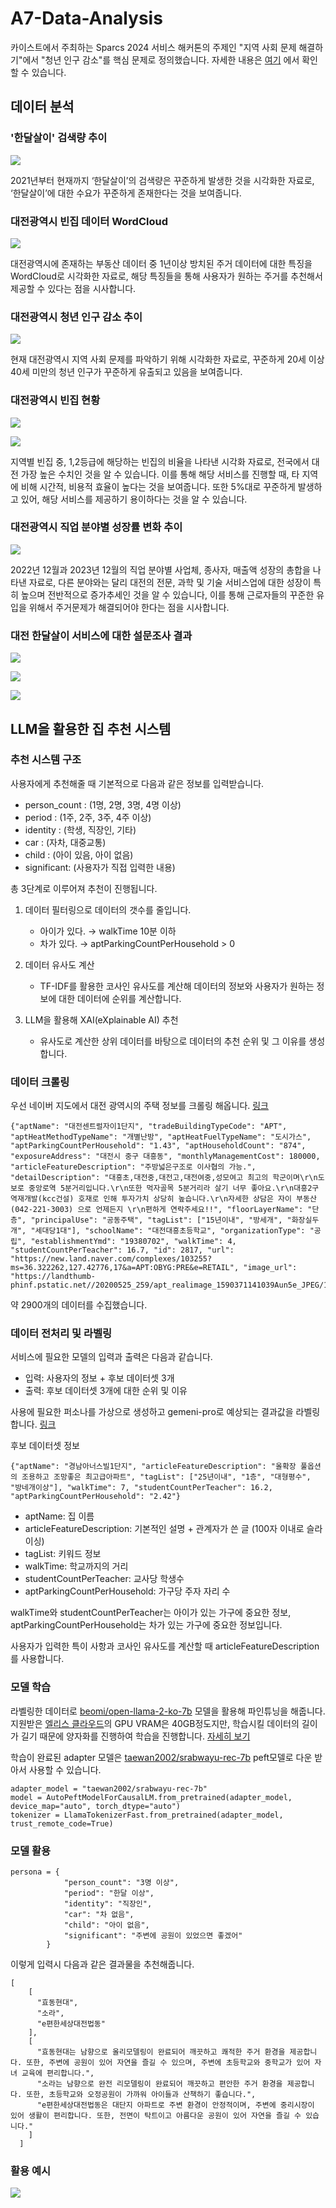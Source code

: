 # A7-Data-Analysis

카이스트에서 주최하는 Sparcs 2024 서비스 해커톤의 주제인 "지역 사회 문제 해결하기"에서 "청년 인구 감소"를 핵심 문제로 정의했습니다. 자세한 내용은 [여기](https://github.com/SPARCS-Service-Hackathon-2024/A7-Repo) 에서 확인할 수 있습니다.

## 데이터 분석

### '한달살이' 검색량 추이

![](https://github.com/SPARCS-Service-Hackathon-2024/A7-Backend/assets/89565530/53e447db-d241-4dc9-bfaf-550b806c44e7)

2021년부터 현재까지 ‘한달살이’의 검색량은 꾸준하게 발생한 것을 시각화한 자료로, ‘한달살이’에 대한 수요가 꾸준하게 존재한다는 것을 보여줍니다.


### 대전광역시 빈집 데이터 WordCloud

![](https://github.com/SPARCS-Service-Hackathon-2024/A7-Backend/assets/89565530/434687d5-553c-400f-96d3-53aa7d13a4dd)

대전광역시에 존재하는 부동산 데이터 중 1년이상 방치된 주거 데이터에 대한 특징을 WordCloud로 시각화한 자료로, 해당 특징들을 통해 사용자가 원하는 주거를 추천해서 제공할 수 있다는 점을 시사합니다.

### 대전광역시 청년 인구 감소 추이

![](https://github.com/SPARCS-Service-Hackathon-2024/A7-Backend/assets/89565530/a6ca0f15-6dd9-4c40-8f55-2672996029ce)

현재 대전광역시 지역 사회 문제를 파악하기 위해 시각화한 자료로, 꾸준하게 20세 이상 40세 미만의 청년 인구가 꾸준하게 유출되고 있음을 보여줍니다.

### 대전광역시 빈집 현황

![](https://github.com/SPARCS-Service-Hackathon-2024/A7-Backend/assets/89565530/f79cfe0d-f564-433a-bb9d-437aa2af1e29)

![](https://github.com/SPARCS-Service-Hackathon-2024/A7-Backend/assets/89565530/15495208-4113-4ad9-b708-87975046833c)

지역별 빈집 중, 1,2등급에 해당하는 빈집의 비율을 나타낸 시각화 자료로, 전국에서 대전 가장 높은 수치인 것을 알 수 있습니다. 이를 통해 해당 서비스를 진행할 때, 타 지역에 비해 시간적, 비용적 효율이 높다는 것을 보여줍니다. 또한 5%대로 꾸준하게 발생하고 있어, 해당 서비스를 제공하기 용이하다는 것을 알 수 있습니다.

### 대전광역시 직업 분야별 성장률 변화 추이

![](https://github.com/SPARCS-Service-Hackathon-2024/A7-Backend/assets/89565530/b97f27f9-658c-427b-9d2a-42f20b775cfa)

2022년 12월과 2023년 12월의 직업 분야별 사업체, 종사자, 매출액 성장의 총합을 나타낸 자료로, 다른 분야와는 달리 대전의 전문, 과학 및 기술 서비스업에 대한 성장이 특히 높으며 전반적으로 증가추세인 것을 알 수 있습니다, 이를 통해 근로자들의 꾸준한 유입을 위해서 주거문제가 해결되어야 한다는 점을 시사합니다.

### 대전 한달살이 서비스에 대한 설문조사 결과

![](https://github.com/SPARCS-Service-Hackathon-2024/A7-Backend/assets/89565530/114c9ce8-8e2c-493d-acc1-85c906696cf7)

![](https://github.com/SPARCS-Service-Hackathon-2024/A7-Backend/assets/89565530/79201ace-3fd4-4ba7-a1e5-efa796457b03)

![](https://github.com/SPARCS-Service-Hackathon-2024/A7-Backend/assets/89565530/33146d4e-a622-4b08-9da8-5288e2e6fc80)

## LLM을 활용한 집 추천 시스템

### 추천 시스템 구조

사용자에게 추천해줄 때 기본적으로 다음과 같은 정보를 입력받습니다.

- person_count : (1명, 2명, 3명, 4명 이상)
- period : (1주, 2주, 3주, 4주 이상)
- identity : (학생, 직장인, 기타)
- car : (자차, 대중교통)
- child : (아이 있음, 아이 없음)
- significant: (사용자가 직접 입력한 내용)

총 3단계로 이루어져 추천이 진행됩니다.

1. 데이터 필터링으로 데이터의 갯수를 줄입니다.
    - 아이가 있다. → walkTime 10분 이하
    - 차가 있다. → aptParkingCountPerHousehold > 0

2. 데이터 유사도 계산
    - TF-IDF를 활용한 코사인 유사도를 계산해 데이터의 정보와 사용자가 원하는 정보에 대한 데이터에 순위를 계산합니다.

3. LLM을 활용해 XAI(eXplainable AI) 추천
    - 유사도로 계산한 상위 데이터를 바탕으로 데이터의 추천 순위 및 그 이유를 생성합니다.

### 데이터 크롤링

우선 네이버 지도에서 대전 광역시의 주택 정보를 크롤링 해옵니다. [링크](https://github.com/SPARCS-Service-Hackathon-2024/A7-Data-Analysis/blob/main/crawling.ipynb)

```
{"aptName": "대전센트럴자이1단지", "tradeBuildingTypeCode": "APT", "aptHeatMethodTypeName": "개별난방", "aptHeatFuelTypeName": "도시가스", "aptParkingCountPerHousehold": "1.43", "aptHouseholdCount": "874", "exposureAddress": "대전시 중구 대흥동", "monthlyManagementCost": 180000, "articleFeatureDescription": "주방넓은구조로 이사협의 가능.", "detailDescription": "대흥초,대전중,대전고,대전여중,성모여고 최고의 학군이며\r\n도보로 중앙로역 5분거리입니다.\r\n또한 먹자골목 5분거리라 살기 너무 좋아요.\r\n대흥2구역재개발(kcc건설) 호재로 인해 투자가치 상당히 높습니다.\r\n자세한 상담은 자이 부동산(042-221-3003) 으로 언제든지 \r\n편하게 연락주세요!!", "floorLayerName": "단층", "principalUse": "공동주택", "tagList": ["15년이내", "방세개", "화장실두개", "세대당1대"], "schoolName": "대전대흥초등학교", "organizationType": "공립", "establishmentYmd": "19380702", "walkTime": 4, "studentCountPerTeacher": 16.7, "id": 2817, "url": "https://new.land.naver.com/complexes/103255?ms=36.322262,127.42776,17&a=APT:OBYG:PRE&e=RETAIL", "image_url": "https://landthumb-phinf.pstatic.net//20200525_259/apt_realimage_1590371141039Aun5e_JPEG/1865cbce9afe5320953dcbbfb29f0db0.JPG"}
```

약 2900개의 데이터를 수집했습니다.

### 데이터 전처리 및 라벨링

서비스에 필요한 모델의 입력과 출력은 다음과 같습니다.
- 입력: 사용자의 정보 + 후보 데이터셋 3개
- 출력: 후보 데이터셋 3개에 대한 순위 및 이유

사용에 필요한 퍼소나를 가상으로 생성하고 gemeni-pro로 예상되는 결과값을 라벨링합니다. [링크](https://github.com/SPARCS-Service-Hackathon-2024/A7-Data-Analysis/blob/main/labeling.ipynb)

후보 데이터셋 정보

```
{"aptName": "경남아너스빌1단지", "articleFeatureDescription": "올확장 풀옵션의 조용하고 조망좋은 최고급아파트", "tagList": ["25년이내", "1층", "대형평수", "방네개이상"], "walkTime": 7, "studentCountPerTeacher": 16.2, "aptParkingCountPerHousehold": "2.42"}
```
- aptName: 집 이름
- articleFeatureDescription: 기본적인 설명 + 관계자가 쓴 글 (100자 이내로 슬라이싱)
- tagList: 키워드 정보
- walkTime: 학교까지의 거리
- studentCountPerTeacher: 교사당 학생수
- aptParkingCountPerHousehold: 가구당 주자 자리 수

walkTime와 studentCountPerTeacher는 아이가 있는 가구에 중요한 정보, aptParkingCountPerHousehold는 차가 있는 가구에 중요한 정보입니다.

사용자가 입력한 특이 사항과 코사인 유사도를 계산할 때 articleFeatureDescription를 사용합니다.

### 모델 학습

라벨링한 데이터로 [beomi/open-llama-2-ko-7b](https://huggingface.co/beomi/llama-2-ko-7b) 모델을 활용해 파인튜닝을 해줍니다. 지원받은 [엘리스 클라우드](https://elice.io/ko/products/cloud/info)의 GPU VRAM은 40GB정도지만, 학습시킬 데이터의 길이가 길기 때문에 양자화를 진행하여 학습을 진행합니다. [자세히 보기](https://github.com/SPARCS-Service-Hackathon-2024/A7-Data-Analysis/blob/main/sarabwayu.ipynb)


학습이 완료된 adapter 모델은 [taewan2002/srabwayu-rec-7b](https://huggingface.co/taewan2002/srabwayu-rec-7b) peft모델로 다운 받아서 사용할 수 있습니다.

```
adapter_model = "taewan2002/srabwayu-rec-7b"
model = AutoPeftModelForCausalLM.from_pretrained(adapter_model, device_map="auto", torch_dtype="auto")
tokenizer = LlamaTokenizerFast.from_pretrained(adapter_model, trust_remote_code=True)
```

### 모델 활용

```
persona = {
            "person_count": "3명 이상",
            "period": "한달 이상",
            "identity": "직장인",
            "car": "차 없음",
            "child": "아이 없음",
            "significant": "주변에 공원이 있었으면 좋겠어"
        }
```

이렇게 입력시 다음과 같은 결과물을 추천해줍니다.
```
[
    [
      "효동현대",
      "소라",
      "e편한세상대전법동"
    ],
    [
      "효동현대는 남향으로 올리모델링이 완료되어 깨끗하고 쾌적한 주거 환경을 제공합니다. 또한, 주변에 공원이 있어 자연을 즐길 수 있으며, 주변에 초등학교와 중학교가 있어 자녀 교육에 편리합니다.",
      "소라는 남향으로 완전 리모델링이 완료되어 깨끗하고 편안한 주거 환경을 제공합니다. 또한, 초등학교와 오정공원이 가까워 아이들과 산책하기 좋습니다.",
      "e편한세상대전법동은 대단지 아파트로 주변 환경이 안정적이며, 주변에 중리시장이 있어 생활이 편리합니다. 또한, 전면이 탁트이고 아름다운 공원이 있어 자연을 즐길 수 있습니다."
    ]
  ]
```

### 활용 예시

![](https://github.com/SPARCS-Service-Hackathon-2024/A7-Backend/assets/89565530/526708d3-6743-4029-a58c-607869ed6145)